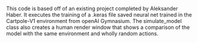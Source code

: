 This code is based off of an existing project completed by Aleksander Haber. It executes the training of a .keras file saved neural net trained in the Cartpole-V1 environment from openAI Gymnasium. The simulate_model class also creates a human render window that shows a comparison of the model with the same environment and wholly random actions.
